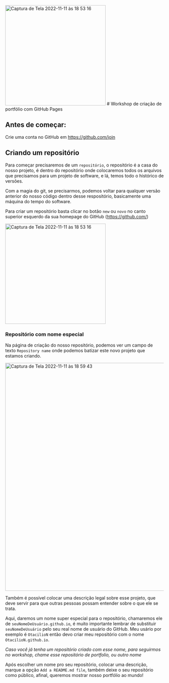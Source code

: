 <img width="319" alt="Captura de Tela 2022-11-11 às 18 53 16" src="https://user-images.githubusercontent.com/10578275/201436481-90b73f85-4fd5-46e7-93ee-ffcade72e92e.png">
# Workshop de criação de portfólio com GitHub Pages

## Antes de começar:

Crie uma conta no GitHub em https://github.com/join 

## Criando um repositório

Para começar precisaremos de um `repositório`, o repositório é a casa do nosso projeto, é dentro do repositório onde colocaremos todos os arquivos que precisamos para um projeto de software, e lá, temos todo o histórico de versões. 

Com a magia do git, se precisarmos, podemos voltar para qualquer versão anterior do nosso código dentro desse respositório, basicamente uma máquina do tempo do software. 

Para criar um repositório basta clicar no botão `new` ou `novo` no canto superior esquerdo da sua homepage do GitHub (https://github.com/)

<img width="319" alt="Captura de Tela 2022-11-11 às 18 53 16" src="https://user-images.githubusercontent.com/10578275/201436501-e947332e-b542-48f9-a584-7c1a0baa9897.png">

### Repositório com nome especial

Na página de criação do nosso repositório, podemos ver um campo de texto `Repository name` onde podemos batizar este novo projeto que estamos criando. 

<img width="725" alt="Captura de Tela 2022-11-11 às 18 59 43" src="https://user-images.githubusercontent.com/10578275/201436674-e63a0982-8e42-4a29-9985-8d125517e2ee.png">

Também é possível colocar uma descrição legal sobre esse projeto, que deve servir para que outras pessoas possam entender sobre o que ele se trata. 

Aqui, daremos um nome super especial para o repositório, chamaremos ele de `seuNomeDeUsuário.github.io`, é muito importante lembrar de substituir `seuNomeDeUsuário` pelo seu real nome de usuário do GitHub. Meu usário por exemplo é `OtacilioN` então devo criar meu repositório com o nome `OtacilioN.github.io`.

*Caso você já tenha um repositório criado com esse nome, para seguirmos no workshop, chame esse repositório de portfolio, ou outro nome*

Após escolher um nome pro seu repositório, colocar uma descrição, marque a opção `Add a README.md file`, também deixe o seu repositório como público, afinal, queremos mostrar nosso portfólio ao mundo!
